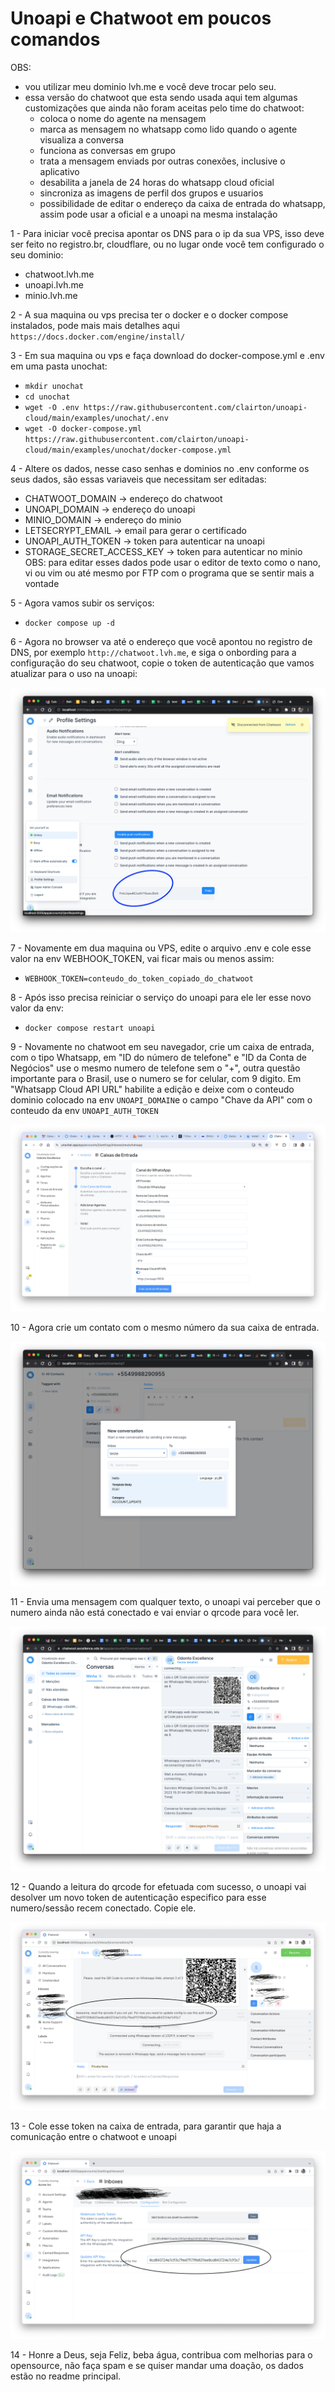 # Unoapi e Chatwoot em poucos comandos

OBS: 
  - vou utilizar meu dominio lvh.me e você deve trocar pelo seu.
  - essa versão do chatwoot que esta sendo usada aqui tem algumas customizações que ainda não foram aceitas pelo time do chatwoot:
    - coloca o nome do agente na mensagem
    - marca as mensagem no whatsapp como lido quando o agente visualiza a conversa
    - funciona as conversas em grupo
    - trata a mensagem enviads por outras conexões, inclusive o aplicativo
    - desabilita a janela de 24 horas do whatsapp cloud oficial
    - sincroniza as imagens de perfil dos grupos e usuarios
    - possibilidade de editar o endereço da caixa de entrada do whatsapp, assim pode usar a oficial e a unoapi na mesma instalação

1 - Para iniciar você precisa apontar os DNS para o ip da sua VPS, isso deve ser feito no registro.br, cloudflare, ou no lugar onde você tem configurado o seu dominio:
  - chatwoot.lvh.me
  - unoapi.lvh.me
  - minio.lvh.me

2 - A sua maquina ou vps precisa ter o docker e o docker compose instalados, pode mais mais detalhes aqui `https://docs.docker.com/engine/install/`

3 - Em sua maquina ou vps e faça download do docker-compose.yml e .env em uma pasta unochat:
  - `mkdir unochat`
  - `cd unochat`
  - `wget -O .env https://raw.githubusercontent.com/clairton/unoapi-cloud/main/examples/unochat/.env`
  - `wget -O docker-compose.yml https://raw.githubusercontent.com/clairton/unoapi-cloud/main/examples/unochat/docker-compose.yml`

4 - Altere os dados, nesse caso senhas e dominios no .env conforme os seus dados, são essas variaveis que necessitam ser editadas:
  - CHATWOOT_DOMAIN -> endereço do chatwoot
  - UNOAPI_DOMAIN -> endereço do unoapi
  - MINIO_DOMAIN -> endereço do minio
  - LETSECRYPT_EMAIL -> email para gerar o certificado
  - UNOAPI_AUTH_TOKEN -> token para autenticar na unoapi
  - STORAGE_SECRET_ACCESS_KEY -> token para autenticar no minio
  OBS: para editar esses dados pode usar o editor de texto como o nano, vi ou vim ou até mesmo por FTP com o programa que se sentir mais a vontade

5 - Agora vamos subir os serviços:
  - `docker compose up -d`

6 - Agora no browser va até o endereço que você apontou no registro de DNS, por exemplo `http://chatwoot.lvh.me`, e siga o onbording para a configuração do seu chatwoot, copie o token de autenticação que vamos atualizar para o uso na unoapi:

![image](prints/copy_token.png)

7 - Novamente em dua maquina ou VPS, edite o arquivo .env e cole esse valor na env WEBHOOK_TOKEN, vai ficar mais ou menos assim:
  - `WEBHOOK_TOKEN=conteudo_do_token_copiado_do_chatwoot`

8 - Após isso precisa reiniciar o serviço do unoapi para ele ler esse novo valor da env:
  - `docker compose restart unoapi`

9 - Novamente no chatwoot em seu navegador, crie um caixa de entrada, com o tipo Whatsapp, em "ID do número de telefone" e "ID da Conta de Negócios" use o mesmo numero de telefone sem o "+", outra questão importante para o Brasil, use o numero se for celular, com 9 digito. Em "Whatsapp Cloud API URL" habilite a edição e deixe com o conteudo dominio colocado na env `UNOAPI_DOMAIN`e o campo "Chave da API" com o conteudo da env `UNOAPI_AUTH_TOKEN`

![image](prints/create_inbox.png)

10 - Agora crie um contato com o mesmo número da sua caixa de entrada.

![image](prints/create_contact.png)

11 - Envia uma mensagem com qualquer texto, o unoapi vai perceber que o numero ainda não está conectado e vai enviar o qrcode para você ler.

![image](prints/read_qrcode.png)

12 - Quando a leitura do qrcode for efetuada com sucesso, o unoapi vai desolver um novo token de autenticação especifico para esse numero/sessão recem conectado. Copie ele.

![image](prints/copy_uno_token.png)

13 - Cole esse token na caixa de entrada, para garantir que haja a comunicação entre o chatwoot e unoapi

![image](prints/update_inbox.png)

14 - Honre a Deus, seja Feliz, beba água, contribua com melhorias para o opensource, não faça spam e se quiser mandar uma doação, os dados estão no readme principal.
